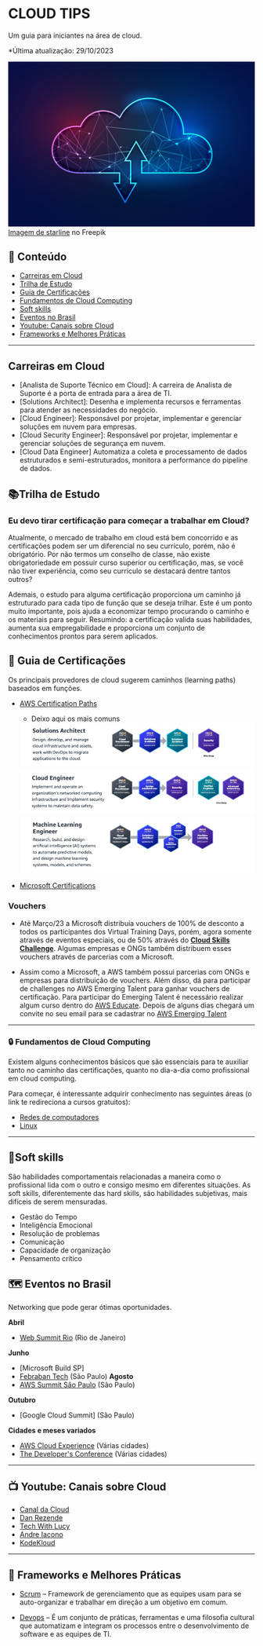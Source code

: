 
# **CLOUD TIPS**

Um guia para iniciantes na área de cloud.

*Última atualização: 29/10/2023

<img src="12071198_SL-101820-36860-11.jpg">
<a href="https://br.freepik.com/vetores-gratis/conceito-de-tecnologia-de-wireframe-poligonal-de-computacao-em-nuvem_12071198.htm#query=cloud%20computing&position=1&from_view=search&track=ais">Imagem de starline</a> no Freepik

## 📖 Conteúdo

 -  [Carreiras em Cloud](#carreiras-em-cloud)
 -  [Trilha de Estudo](#trilha-de-estudo)
 -  [Guia de Certificações](#-guia-de-certifica%C3%A7%C3%B5es)
 -  [Fundamentos de Cloud Computing](#-fundamentos-de-cloud-computing)
 -  [Soft skills](#soft-skills)
 -  [Eventos no Brasil](#-eventos-no-brasil)
 -  [Youtube: Canais sobre Cloud](#-youtube-canais-sobre-cloud)
 -  [Frameworks e Melhores Práticas](#-frameworks-e-melhores-pr%C3%A1ticas)
 
----------

##  Carreiras em Cloud

- [Analista de Suporte Técnico em Cloud]: A carreira de Analista de Suporte é a porta de entrada para a área de TI. 
- [Solutions Architect]: Desenha e implementa recursos e ferramentas para atender as necessidades do negócio.
- [Cloud Engineer]: Responsável por projetar, implementar e gerenciar soluções em nuvem para empresas.
- [Cloud Security Engineer]: Responsável por projetar, implementar e gerenciar soluções de segurança em nuvem.
- [Cloud Data Engineer] Automatiza a coleta e processamento de dados estruturados e semi-estruturados, monitora a performance do pipeline de dados.

## 📚Trilha de Estudo

### Eu devo tirar certificação para começar a trabalhar em Cloud?

Atualmente, o mercado de trabalho em cloud está bem concorrido e as certificações podem ser um diferencial no seu currículo, porém, não é obrigatório. Por não termos um conselho de classe, não existe obrigatoriedade em possuir curso superior ou certificação, mas, se você não tiver experiência, como seu currículo se destacará dentre tantos outros?

Ademais, o estudo para alguma certificação proporciona um caminho já estruturado para cada tipo de função que se deseja trilhar. Este é um ponto muito importante, pois ajuda a economizar tempo procurando o caminho e os materiais para seguir. Resumindo: a certificação valida suas habilidades, aumenta sua empregabilidade e proporciona um conjunto de conhecimentos prontos para serem aplicados.

## 📝 Guia de Certificações 

Os principais provedores de cloud sugerem caminhos (learning paths) baseados em funções.

* [AWS Certification Paths](https://d1.awsstatic.com/training-and-certification/docs/AWS_certification_paths.pdf)
  * Deixo aqui os mais comuns
  <img src="WhatsApp Image 2023-10-29 at 18.12.18.jpeg">
  <img src="WhatsApp Image 2023-10-29 at 18.13.17.jpeg">
  <img src="WhatsApp Image 2023-10-29 at 18.14.19.jpeg">
  
* [Microsoft Certifications](https://learn.microsoft.com/pt-br/credentials/)

### **Vouchers**

- Até Março/23 a Microsoft distribuía vouchers de 100% de desconto a todos os participantes dos Virtual Training Days, porém, agora somente através de eventos especiais, ou de 50% através do **[Cloud Skills Challenge](https://developer.microsoft.com/pt-BR/offers/30-days-to-learn-it)**. Algumas empresas e ONGs também distribuem esses vouchers através de parcerias com a Microsoft.

- Assim como a Microsoft, a AWS também possui parcerias com ONGs e empresas para distribuição de vouchers. Além disso, dá para participar de challenges no AWS Emerging Talent para ganhar vouchers de certificação. Para participar do Emerging Talent é necessário realizar algum curso dentro do [AWS Educate](https://aws.amazon.com/pt/education/awseducate/). Depois de alguns dias chegará um convite no seu email para se cadastrar no [AWS Emerging Talent](https://aws-emergingtalent.influitive.com/users/sign_in)

----------

### 🔒 Fundamentos de Cloud Computing

Existem alguns conhecimentos básicos que são essenciais para te auxiliar tanto no caminho das certificações, quanto no dia-a-dia como profissional em cloud computing.

Para começar, é interessante adquirir conhecimento nas seguintes áreas (o link te redireciona a cursos gratuitos):
  -   [Redes de computadores](https://www.cursoemvideo.com/blog/dicas/curso-gratis-de-rede-de-computadores/)
  -   [Linux](https://www.cursoemvideo.com/curso/linux/)

----------
## 📣Soft skills

São habilidades comportamentais relacionadas a maneira como o profissional lida com o outro e consigo mesmo em diferentes situações. As soft skills, diferentemente das hard skills, são habilidades subjetivas, mais difíceis de serem mensuradas.

 - Gestão do Tempo
 - Inteligência Emocional
 - Resolução de problemas 
 - Comunicação 
 - Capacidade de organização
 - Pensamento crítico

## 🗺 Eventos no Brasil

Networking que pode gerar ótimas oportunidades.

  **Abril**
  -   [Web Summit Rio](https://rio.websummit.com/) (Rio de Janeiro)

  **Junho**
  -   [Microsoft Build SP]
  -   [Febraban Tech](https://febrabantech.febraban.org.br/temas/inovacao/venha-fazer-parte-do-febraban-tech-2024) (São Paulo)
  **Agosto**
  -   [AWS Summit São Paulo](https://aws.amazon.com/pt/events/summits/sao-paulo/) (São Paulo)
  
  **Outubro**
  -   [Google Cloud Summit] (São Paulo)

  **Cidades e meses variados**
  -   [AWS Cloud Experience](https://aws.amazon.com/pt/events/cloudexperience/) (Várias cidades)
  -   [The Developer's Conference](https://thedevconf.com/pt) (Várias cidades)


----------

## 📺 **Youtube**: Canais sobre Cloud
		
- [Canal da Cloud](https://www.youtube.com/@CanaldaCloud)
- [Dan Rezende](https://www.youtube.com/@odanrezende)
- [Tech With Lucy](https://www.youtube.com/@TechwithLucy)
- [Andre Iacono](https://www.youtube.com/@IaconoAndre)
- [KodeKloud](https://www.youtube.com/@KodeKloud)

----------

## 🔐 Frameworks e Melhores Práticas
 
-   [Scrum](https://aws.amazon.com/pt/what-is/scrum/#:~:text=O%20Scrum%20%C3%A9%20um%20framework,uma%20entrega%20eficiente%20de%20projetos.)  – Framework de gerenciamento que as equipes usam para se auto-organizar e trabalhar em direção a um objetivo em comum.

-   [Devops](https://aws.amazon.com/pt/devops/what-is-devops/)  – É um conjunto de práticas, ferramentas e uma filosofia cultural que automatizam e integram os processos entre o desenvolvimento de software e as equipes de TI. 

